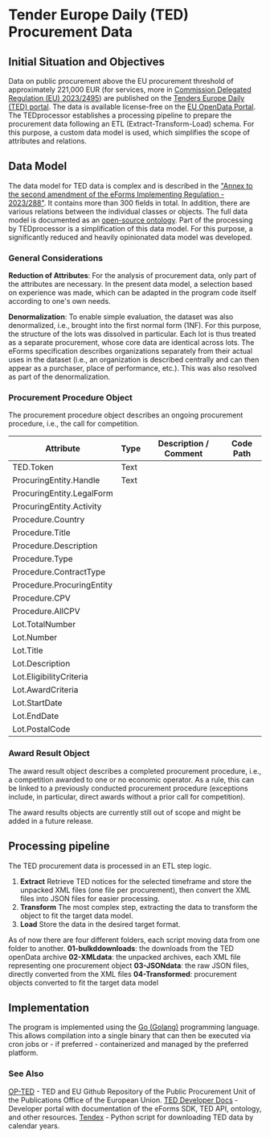 # Tender Europe Daily (TED) Procurement Data

## Initial Situation and Objectives
Data on public procurement above the EU procurement threshold of approximately 221,000 EUR (for services, more in [Commission Delegated Regulation (EU) 2023/2495](https://eur-lex.europa.eu/legal-content/EN/TXT/?uri=CELEX:32023R2495)) are published on the [Tenders Europe Daily (TED) portal](https://ted.europa.eu). The data is available license-free on the [EU OpenData Portal](https://data.europa.eu/data/datasets/ted-csv?locale=en).
The TEDprocessor establishes a processing pipeline to prepare the procurement data following an ETL (Extract-Transform-Load) schema. For this purpose, a custom data model is used, which simplifies the scope of attributes and relations.

## Data Model
The data model for TED data is complex and is described in the ["Annex to the second amendment of the eForms Implementing Regulation - 2023/288"](https://ec.europa.eu/docsroom/documents/58074). It contains more than 300 fields in total. In addition, there are various relations between the individual classes or objects. The full data model is documented as an [open-source ontology](https://docs.ted.europa.eu/EPO/latest/_attachments/html_reports/ePO/index.html). Part of the processing by TEDprocessor is a simplification of this data model. For this purpose, a significantly reduced and heavily opinionated data model was developed.

### General Considerations
**Reduction of Attributes**: For the analysis of procurement data, only part of the attributes are necessary. In the present data model, a selection based on experience was made, which can be adapted in the program code itself according to one's own needs.

**Denormalization**: To enable simple evaluation, the dataset was also denormalized, i.e., brought into the first normal form (1NF). For this purpose, the structure of the lots was dissolved in particular. Each lot is thus treated as a separate procurement, whose core data are identical across lots. The eForms specification  describes organizations separately from their actual uses in the dataset (i.e., an organization is described centrally and can then appear as a purchaser, place of performance, etc.). This was also resolved as part of the denormalization.

### Procurement Procedure Object
The procurement procedure object describes an ongoing procurement procedure, i.e., the call for competition.

| Attribute | Type | Description / Comment | Code Path |
| --- | --- | --- | --- |
| TED.Token | Text |  |  |
| ProcuringEntity.Handle | Text |  |  |
| ProcuringEntity.LegalForm |  |  |  |
| ProcuringEntity.Activity |  |  |  |
| Procedure.Country |  |  |  |
| Procedure.Title |  |  |  |
| Procedure.Description |  |  |  |
| Procedure.Type |  |  |  |
| Procedure.ContractType |  |  |  |
| Procedure.ProcuringEntity |  |  |  |
| Procedure.CPV |  |  |  |
| Procedure.AllCPV |  |  |  |
| Lot.TotalNumber |  |  |  |
| Lot.Number |  |  |  |
| Lot.Title |  |  |  |
| Lot.Description |  |  |  |
| Lot.EligibilityCriteria |  |  |  |
| Lot.AwardCriteria |  |  |  |
| Lot.StartDate |  |  |  |
| Lot.EndDate |  |  |  |
| Lot.PostalCode |  |  |  |

### Award Result Object
The award result object describes a completed procurement procedure, i.e., a competition awarded to one or no economic operator. As a rule, this can be linked to a previously conducted procurement procedure (exceptions include, in particular, direct awards without a prior call for competition).

The award results objects are currently still out of scope and might be added in a future release.

## Processing pipeline
The TED procurement data is processed in an ETL step logic.

1) **Extract**
Retrieve TED notices for the selected timeframe and store the unpacked XML files (one file per procurement), then convert the XML files into JSON files for easier processing.
2) **Transform**
The most complex step, extracting the data to transform the object to fit the target data model.
3) **Load** 
Store the data in the desired target format.

As of now there are four different folders, each script moving data from one folder to another.
**01-bulkddownloads**: the downloads from the TED openData archive
**02-XMLdata**: the unpacked archives, each XML file representing one procurement object
**03-JSONdata**: the raw JSON files, directly converted from the XML files
**04-Transformed**: procurement objects converted to fit the target data model 

## Implementation
The program is implemented using the [Go (Golang)](https://go.dev/) programming language. This allows compilation into a single binary that can then be executed via cron jobs or - if preferred - containerized and managed by the preferred platform.

### See Also
[OP-TED](https://github.com/OP-TED) - TED and EU Github Repository of the Public Procurement Unit of the Publications Office of the European Union.
[TED Developer Docs](https://docs.ted.europa.eu/home/index.html) - Developer portal with documentation of the eForms SDK, TED API, ontology, and other resources.
[Tendex](https://github.com/jesperkonincks/Tendex) - Python script for downloading TED data by calendar years.